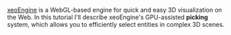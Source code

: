 [xeoEngine](http://xeoengine.org) is a WebGL-based engine for quick and easy 3D visualization on the Web. In this tutorial I'll describe xeoEngine's GPU-assisted **picking** system, which allows you to efficiently select entities in complex 3D scenes.  
 
